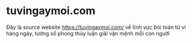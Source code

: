# tuvingaymoi.com
Đây là source website https://tuvingaymoi.com/ về lĩnh vực bói toán tử vi hàng ngày, tướng số phong thủy luận giải vận mệnh mỗi con người
